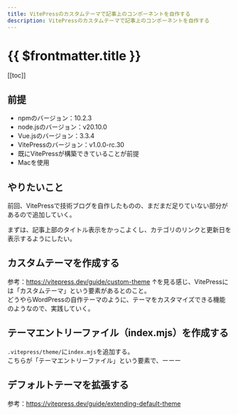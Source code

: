 ```yaml
---
title: VitePressのカスタムテーマで記事上のコンポーネントを自作する
description: VitePressのカスタムテーマで記事上のコンポーネントを自作する
---
```


# {{ $frontmatter.title }}

[[toc]]

## 前提
* npmのバージョン：10.2.3
* node.jsのバージョン：v20.10.0
* Vue.jsのバージョン：3.3.4
* VitePressのバージョン：v1.0.0-rc.30
* 既にVitePressが構築できていることが前提
* Macを使用


## やりたいこと
前回、VitePressで技術ブログを自作したものの、まだまだ足りていない部分があるので追加していく。  

まずは、記事上部のタイトル表示をかっこよくし、カテゴリのリンクと更新日を表示するようにしたい。  


## カスタムテーマを作成する
参考：https://vitepress.dev/guide/custom-theme
↑を見る感じ、VitePressには「カスタムテーマ」という要素があるとのこと。  
どうやらWordPressの自作テーマのように、テーマをカスタマイズできる機能のようなので、実践していく。


## テーマエントリーファイル（index.mjs）を作成する
`.vitepress/theme/`に`index.mjs`を追加する。  
こちらが「テーマエントリーファイル」という要素で、ーーー


## デフォルトテーマを拡張する
参考：https://vitepress.dev/guide/extending-default-theme


